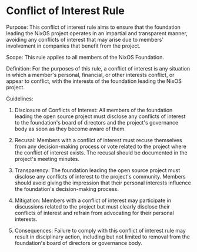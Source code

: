 # Conflict of Interest Rule

Purpose: This conflict of interest rule aims to ensure that the foundation leading the NixOS project operates in an impartial and transparent manner, avoiding any conflicts of interest that may arise due to members' involvement in companies that benefit from the project.

Scope: This rule applies to all members of the NixOS Foundation.

Definition: For the purposes of this rule, a conflict of interest is any situation in which a member's personal, financial, or other interests conflict, or appear to conflict, with the interests of the foundation leading the NixOS project.

Guidelines:

1. Disclosure of Conflicts of Interest: All members of the foundation leading the open source project must disclose any conflicts of interest to the foundation's board of directors and the project's governance body as soon as they become aware of them.

2. Recusal: Members with a conflict of interest must recuse themselves from any decision-making process or vote related to the project where the conflict of interest exists. The recusal should be documented in the project's meeting minutes.

3. Transparency: The foundation leading the open source project must disclose any conflicts of interest to the project's community. Members should avoid giving the impression that their personal interests influence the foundation's decision-making process.

4. Mitigation: Members with a conflict of interest may participate in discussions related to the project but must clearly disclose their conflicts of interest and refrain from advocating for their personal interests.

5. Consequences: Failure to comply with this conflict of interest rule may result in disciplinary action, including but not limited to removal from the foundation's board of directors or governance body.

